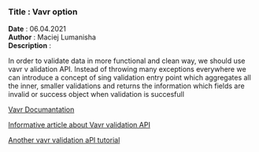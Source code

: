 <h3><b>Title</b> : Vavr option</h3>
<b>Date</b> : 06.04.2021<br>
<b>Author</b> : Maciej Lumanisha<br>
<b>Description</b> :<br>

In order to validate data in more functional and clean way, we should use vavr v alidation API. Instead of throwing many
exceptions everywhere we can introduce a concept of sing validation entry point which aggregates all the inner, smaller
validations and returns the information which fields are invalid or success object when validation is succesfull

[Vavr Documantation](https://docs.vavr.io/)

[Informative article about Vavr validation API](https://www.baeldung.com/vavr-validation-api)

[Another vavr validation aPI tutorial](https://softwaremill.com/javaslang-data-validation/)



